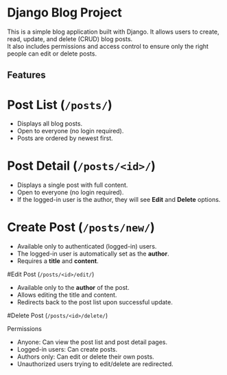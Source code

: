 # Django Blog Project

This is a simple blog application built with Django. It allows users to create, read, update, and delete (CRUD) blog posts.  
It also includes permissions and access control to ensure only the right people can edit or delete posts.

## Features
# Post List (`/posts/`)
- Displays all blog posts.
- Open to everyone (no login required).
- Posts are ordered by newest first.

# Post Detail (`/posts/<id>/`)
- Displays a single post with full content.
- Open to everyone (no login required).
- If the logged-in user is the author, they will see **Edit** and **Delete** options.

# Create Post (`/posts/new/`)
- Available only to authenticated (logged-in) users.
- The logged-in user is automatically set as the **author**.
- Requires a **title** and **content**.

#Edit Post (`/posts/<id>/edit/`)
- Available only to the **author** of the post.
- Allows editing the title and content.
- Redirects back to the post list upon successful update.

#Delete Post (`/posts/<id>/delete/`)

 Permissions
- Anyone: Can view the post list and post detail pages.
- Logged-in users: Can create posts.
- Authors only: Can edit or delete their own posts.
- Unauthorized users trying to edit/delete are redirected.